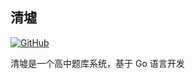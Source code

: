 ## 清墟

[![GitHub](https://img.shields.io/github/license/XC-Zero/golang-learning-bible)](https://github.com/XC-Zero/qx_go/blob/dev/LICENSE)


清墟是一个高中题库系统，基于 Go 语言开发